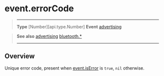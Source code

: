 # event.errorCode

> --------------------- ------------------------------------------------------------------------------------------
> __Type__              [Number][api.type.Number]
> __Event__             [advertising](/plugin/bluetooth/event/advertising/index.md)


> __See also__          [advertising](/plugin/bluetooth/event/advertising/index.md)
>						[bluetooth.*](/plugin/bluetooth.md)
> --------------------- ------------------------------------------------------------------------------------------

## Overview

Unique error code, present when [event.isError](/plugin/bluetooth/event/advertising/isError.md) is `true`, `nil` otherwise.